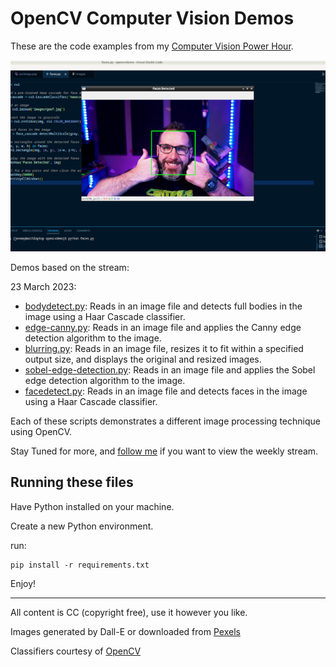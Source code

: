 # OpenCV Computer Vision Demos

These are the code examples from my [Computer Vision Power Hour](https://www.twitch.tv/jeremymorgan/schedule?vodID=1773385086). 

![OpenCV Computer Vision Demos](https://github.com/JeremyMorgan/opencv-demos/raw/main/computer-vision-demo.png)

Demos based on the stream:

23 March 2023:

- [bodydetect.py](https://github.com/JeremyMorgan/opencv-demos/blob/main/bodydetect.py): Reads in an image file and detects full bodies in the image using a Haar Cascade classifier.
- [edge-canny.py](https://github.com/JeremyMorgan/opencv-demos/blob/main/edge-canny.py): Reads in an image file and applies the Canny edge detection algorithm to the image.
- [blurring.py](https://github.com/JeremyMorgan/opencv-demos/blob/main/blurring.py): Reads in an image file, resizes it to fit within a specified output size, and displays the original and resized images.
- [sobel-edge-detection.py](https://github.com/JeremyMorgan/opencv-demos/blob/main/edge-sobel.py): Reads in an image file and applies the Sobel edge detection algorithm to the image.
- [facedetect.py](https://github.com/JeremyMorgan/opencv-demos/blob/main/facedetect.py): Reads in an image file and detects faces in the image using a Haar Cascade classifier.

Each of these scripts demonstrates a different image processing technique using OpenCV.

Stay Tuned for more, and [follow me](https://www.twitch.tv/jeremymorgan/) if you want to view the weekly stream. 

## Running these files

Have Python installed on your machine. 

Create a new Python environment. 

run: 

```
pip install -r requirements.txt
```
Enjoy! 

--- 
All content is CC (copyright free), use it however you like. 

Images generated by Dall-E or downloaded from [Pexels](https://www.pexels.com)


Classifiers courtesy of [OpenCV](https://github.com/kipr/opencv/tree/master/data)

